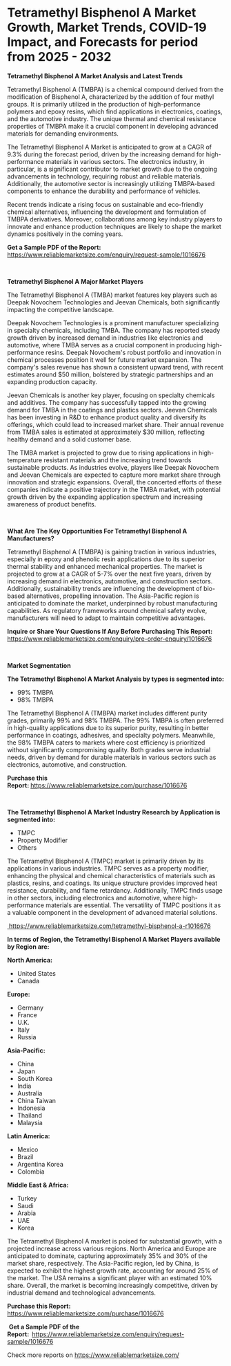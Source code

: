 <p><h1>Tetramethyl Bisphenol A Market Growth, Market Trends, COVID-19 Impact, and Forecasts for period from 2025 - 2032</h1></p><p><strong>Tetramethyl Bisphenol A Market Analysis and Latest Trends</strong></p>
<p><p>Tetramethyl Bisphenol A (TMBPA) is a chemical compound derived from the modification of Bisphenol A, characterized by the addition of four methyl groups. It is primarily utilized in the production of high-performance polymers and epoxy resins, which find applications in electronics, coatings, and the automotive industry. The unique thermal and chemical resistance properties of TMBPA make it a crucial component in developing advanced materials for demanding environments.</p><p>The Tetramethyl Bisphenol A Market is anticipated to grow at a CAGR of 9.3% during the forecast period, driven by the increasing demand for high-performance materials in various sectors. The electronics industry, in particular, is a significant contributor to market growth due to the ongoing advancements in technology, requiring robust and reliable materials. Additionally, the automotive sector is increasingly utilizing TMBPA-based components to enhance the durability and performance of vehicles.</p><p>Recent trends indicate a rising focus on sustainable and eco-friendly chemical alternatives, influencing the development and formulation of TMBPA derivatives. Moreover, collaborations among key industry players to innovate and enhance production techniques are likely to shape the market dynamics positively in the coming years.</p></p>
<p><strong>Get a Sample PDF of the Report:&nbsp;</strong> <a href="https://www.reliablemarketsize.com/enquiry/request-sample/1016676?utm_campaign=1720&utm_medium=2&utm_source=Github&utm_content=ia&utm_term=30012025&utm_id=tetramethyl-bisphenol-a">https://www.reliablemarketsize.com/enquiry/request-sample/1016676</a></p>
<p>&nbsp;</p>
<p><strong>Tetramethyl Bisphenol A Major Market Players</strong></p>
<p><p>The Tetramethyl Bisphenol A (TMBA) market features key players such as Deepak Novochem Technologies and Jeevan Chemicals, both significantly impacting the competitive landscape.</p><p>Deepak Novochem Technologies is a prominent manufacturer specializing in specialty chemicals, including TMBA. The company has reported steady growth driven by increased demand in industries like electronics and automotive, where TMBA serves as a crucial component in producing high-performance resins. Deepak Novochem's robust portfolio and innovation in chemical processes position it well for future market expansion. The company's sales revenue has shown a consistent upward trend, with recent estimates around $50 million, bolstered by strategic partnerships and an expanding production capacity.</p><p>Jeevan Chemicals is another key player, focusing on specialty chemicals and additives. The company has successfully tapped into the growing demand for TMBA in the coatings and plastics sectors. Jeevan Chemicals has been investing in R&D to enhance product quality and diversify its offerings, which could lead to increased market share. Their annual revenue from TMBA sales is estimated at approximately $30 million, reflecting healthy demand and a solid customer base.</p><p>The TMBA market is projected to grow due to rising applications in high-temperature resistant materials and the increasing trend towards sustainable products. As industries evolve, players like Deepak Novochem and Jeevan Chemicals are expected to capture more market share through innovation and strategic expansions. Overall, the concerted efforts of these companies indicate a positive trajectory in the TMBA market, with potential growth driven by the expanding application spectrum and increasing awareness of product benefits.</p></p>
<p>&nbsp;</p>
<p><strong>What Are The Key Opportunities For Tetramethyl Bisphenol A Manufacturers?</strong></p>
<p><p>Tetramethyl Bisphenol A (TMBPA) is gaining traction in various industries, especially in epoxy and phenolic resin applications due to its superior thermal stability and enhanced mechanical properties. The market is projected to grow at a CAGR of 5-7% over the next five years, driven by increasing demand in electronics, automotive, and construction sectors. Additionally, sustainability trends are influencing the development of bio-based alternatives, propelling innovation. The Asia-Pacific region is anticipated to dominate the market, underpinned by robust manufacturing capabilities. As regulatory frameworks around chemical safety evolve, manufacturers will need to adapt to maintain competitive advantages.</p></p>
<p><strong>Inquire or Share Your Questions If Any Before Purchasing This Report:</strong> <a href="https://www.reliablemarketsize.com/enquiry/pre-order-enquiry/1016676?utm_campaign=1720&utm_medium=2&utm_source=Github&utm_content=ia&utm_term=30012025&utm_id=tetramethyl-bisphenol-a">https://www.reliablemarketsize.com/enquiry/pre-order-enquiry/1016676</a></p>
<p>&nbsp;</p>
<p><strong>Market Segmentation</strong></p>
<p><strong>The Tetramethyl Bisphenol A Market Analysis by types is segmented into:</strong></p>
<p><ul><li>99% TMBPA</li><li>98% TMBPA</li></ul></p>
<p><p>The Tetramethyl Bisphenol A (TMBPA) market includes different purity grades, primarily 99% and 98% TMBPA. The 99% TMBPA is often preferred in high-quality applications due to its superior purity, resulting in better performance in coatings, adhesives, and specialty polymers. Meanwhile, the 98% TMBPA caters to markets where cost efficiency is prioritized without significantly compromising quality. Both grades serve industrial needs, driven by demand for durable materials in various sectors such as electronics, automotive, and construction.</p></p>
<p><strong>Purchase this Report:&nbsp;</strong><a href="https://www.reliablemarketsize.com/purchase/1016676?utm_campaign=1720&utm_medium=2&utm_source=Github&utm_content=ia&utm_term=30012025&utm_id=tetramethyl-bisphenol-a">https://www.reliablemarketsize.com/purchase/1016676</a></p>
<p>&nbsp;</p>
<p><strong>The Tetramethyl Bisphenol A Market Industry Research by Application is segmented into:</strong></p>
<p><ul><li>TMPC</li><li>Property Modifier</li><li>Others</li></ul></p>
<p><p>The Tetramethyl Bisphenol A (TMPC) market is primarily driven by its applications in various industries. TMPC serves as a property modifier, enhancing the physical and chemical characteristics of materials such as plastics, resins, and coatings. Its unique structure provides improved heat resistance, durability, and flame retardancy. Additionally, TMPC finds usage in other sectors, including electronics and automotive, where high-performance materials are essential. The versatility of TMPC positions it as a valuable component in the development of advanced material solutions.</p></p>
<p><a href="https://www.reliablemarketsize.com/tetramethyl-bisphenol-a-r1016676?utm_campaign=1720&utm_medium=2&utm_source=Github&utm_content=ia&utm_term=30012025&utm_id=tetramethyl-bisphenol-a">&nbsp;https://www.reliablemarketsize.com/tetramethyl-bisphenol-a-r1016676</a></p>
<p><strong>In terms of Region, the Tetramethyl Bisphenol A Market Players available by Region are:</strong></p>
<p>
    <p> <strong> North America: </strong>
        <ul>
            <li>United States</li>
            <li>Canada</li>
        </ul>
        </p> 
    <p> <strong> Europe: </strong>
        <ul>
            <li>Germany</li>
            <li>France</li>
            <li>U.K.</li>
            <li>Italy</li>
            <li>Russia</li>
        </ul>
        </p> 
    <p> <strong> Asia-Pacific: </strong>
        <ul>
            <li>China</li>
            <li>Japan</li>
            <li>South Korea</li>
            <li>India</li>
            <li>Australia</li>
            <li>China Taiwan</li>
            <li>Indonesia</li>
            <li>Thailand</li>
            <li>Malaysia</li>
        </ul>
        </p> 
    <p> <strong> Latin America: </strong>
        <ul>
            <li>Mexico</li>
            <li>Brazil</li>
            <li>Argentina Korea</li>
            <li>Colombia</li>
        </ul>
        </p> 
    <p> <strong> Middle East & Africa: </strong>
        <ul>
            <li>Turkey</li>
            <li>Saudi</li>
            <li>Arabia</li>
            <li>UAE</li>
            <li>Korea</li>
        </ul>
    </p>
    </p>
<p><p>The Tetramethyl Bisphenol A market is poised for substantial growth, with a projected increase across various regions. North America and Europe are anticipated to dominate, capturing approximately 35% and 30% of the market share, respectively. The Asia-Pacific region, led by China, is expected to exhibit the highest growth rate, accounting for around 25% of the market. The USA remains a significant player with an estimated 10% share. Overall, the market is becoming increasingly competitive, driven by industrial demand and technological advancements.</p></p>
<p><strong>Purchase this Report: </strong><a href="https://www.reliablemarketsize.com/purchase/1016676?utm_campaign=1720&utm_medium=2&utm_source=Github&utm_content=ia&utm_term=30012025&utm_id=tetramethyl-bisphenol-a">https://www.reliablemarketsize.com/purchase/1016676</a></p>
<p>&nbsp;<strong>Get a Sample PDF of the Report:&nbsp;&nbsp;</strong><a href="https://www.reliablemarketsize.com/enquiry/request-sample/1016676?utm_campaign=1720&utm_medium=2&utm_source=Github&utm_content=ia&utm_term=30012025&utm_id=tetramethyl-bisphenol-a">https://www.reliablemarketsize.com/enquiry/request-sample/1016676</a></p>
<p><strong></strong></p>
<p>Check more reports on <a href="https://www.reliablemarketsize.com/?utm_campaign=1720&utm_medium=2&utm_source=Github&utm_content=ia&utm_term=30012025&utm_id=tetramethyl-bisphenol-a">https://www.reliablemarketsize.com/</a></p>